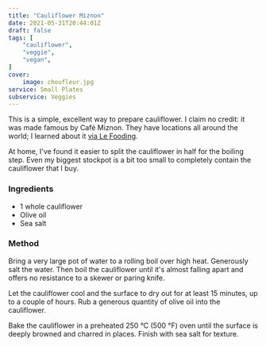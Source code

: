 ```yaml
---
title: "Cauliflower Miznon"
date: 2021-05-31T20:44:01Z
draft: false
tags: [
    "cauliflower",
    "veggie",
    "vegan",
]
cover:
    image: choufleur.jpg
service: Small Plates
subservice: Veggies
---
```


This is a simple, excellent way to prepare cauliflower. I claim no credit: it was made famous by Café Miznon. They have locations all around the world; I learned about it [via Le Fooding](https://lefooding.com/en/recipes-video-toquera/toquera-295-an-affair-with-un-chou-fleur).

At home, I've found it easier to split the cauliflower in half for the boiling step. Even my biggest stockpot is a bit too small to completely contain the cauliflower that I buy.

### Ingredients

* 1 whole cauliflower
* Olive oil
* Sea salt

### Method

Bring a very large pot of water to a rolling boil over high heat. Generously salt the water. Then boil the cauliflower until it's almost falling apart and offers no resistance to a skewer or paring knife.

Let the cauliflower cool and the surface to dry out for at least 15 minutes, up to a couple of hours. Rub a generous quantity of olive oil into the cauliflower.

Bake the cauliflower in a preheated 250 °C (500 °F) oven until the surface is deeply browned and charred in places. Finish with sea salt for texture.
